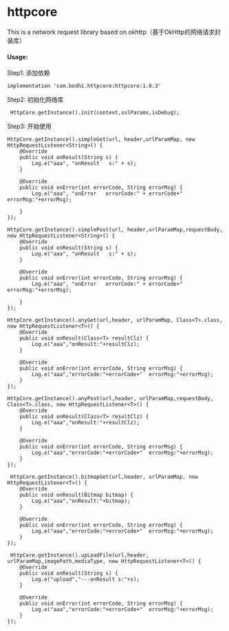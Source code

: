 # httpcore
This is a network request library based on okhttp（基于OkHttp的网络请求封装库）

#### Usage:

Step1: 添加依赖

    implementation 'com.bodhi.httpcore:httpcore:1.0.3'
    
Step2: 初始化网络库

     HttpCore.getInstance().init(context,sslParams,isDebug);
     
Step3: 开始使用
     
    HttpCore.getInstance().simpleGet(url, header,urlParamMap, new HttpRequestListener<String>() {
        @Override
        public void onResult(String s) {
            Log.e("aaa", "onResult   s:" + s);
        }

        @Override
        public void onError(int errorCode, String errorMsg) {
            Log.e("aaa", "onError   errorCode:" + errorCode+"   errorMsg:"+errorMsg);

        }
    });
    
    HttpCore.getInstance().simplePost(url, header,urlParamMap,requestBody, new HttpRequestListener<String>() {
        @Override
        public void onResult(String s) {
            Log.e("aaa", "onResult   s:" + s);
        }

        @Override
        public void onError(int errorCode, String errorMsg) {
            Log.e("aaa", "onError   errorCode:" + errorCode+"   errorMsg:"+errorMsg);

        }
    });
    
    HttpCore.getInstance().anyGet(url,header, urlParamMap, Class<T>.class, new HttpRequestListener<T>() {
        @Override
        public void onResult(Class<T> resultClz) {
            Log.e("aaa","onResult:"+resultClz);
        }

        @Override
        public void onError(int errorCode, String errorMsg) {
            Log.e("aaa","errorCode:"+errorCode+"  errorMsg:"+errorMsg);
        }
    });
    
    HttpCore.getInstance().anyPost(url,header, urlParamMap,requestBody, Class<T>.class, new HttpRequestListener<T>() {
        @Override
        public void onResult(Class<T> resultClz) {
            Log.e("aaa","onResult:"+resultClz);
        }

        @Override
        public void onError(int errorCode, String errorMsg) {
            Log.e("aaa","errorCode:"+errorCode+"  errorMsg:"+errorMsg);
        }
    });
    
     HttpCore.getInstance().bitmapGet(url,header, urlParamMap, new HttpRequestListener<T>() {
        @Override
        public void onResult(Bitmap bitmap) {
            Log.e("aaa","onResult:"+bitmap);
        }

        @Override
        public void onError(int errorCode, String errorMsg) {
            Log.e("aaa","errorCode:"+errorCode+"  errorMsg:"+errorMsg);
        }
    });
    
     HttpCore.getInstance().upLoadFile(url,header, urlParamMap,imagePath,mediaType, new HttpRequestListener<T>() {
        @Override
        public void onResult(String s) {
            Log.e("upload","---onResult s:"+s);
        }

        @Override
        public void onError(int errorCode, String errorMsg) {
            Log.e("aaa","errorCode:"+errorCode+"  errorMsg:"+errorMsg);
        }
    });
  
  
    
